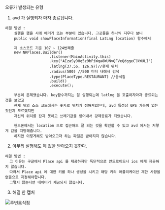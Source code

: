 오류가 발생되는 유형

  1. avd 가 실행되자 마자 종료됩니다.
  
    해결 방법 :
        실행을 했을 시에 에러가 뜨는 부분이 있습니다. 그곳들을 하나씩 지우다 보니
        public void showPlaceInformation(final LatLng location) 함수에서
        
        제 소스코드 기준 107 ~ 124번째줄
        new NRPlaces.Builder()
                        .listener(MainActivity.this)
                        .key("AIzaSyDHq5z9bPiWqa8WUNvQFVeQdggeClkWULI")
                        .latlng(37.56, 126.97)//현재 위치
                        .radius(500) //500 미터 내에서 검색
                        .type(PlaceType.RESTAURANT) //음식점
                        .build()
                        .execute();
                        
        부분이 문제였습니다. key함수까지는 잘 실행되는데 latlng 을 호출하자마자 종료되는 것을 보았고
        현재 위의 소스 코드에서는 숫자로 위치가 정해져있는데, avd 특성상 GPS 기능이 없는 것인지 모르겠지만
        자신의 위치를 잡지 못하고 쓰레기값을 뱉어내서 강제종료가 되었습니다.
        
        핸드폰에서는 location 으로 접근해도 잘 되는 것을 확인할 수 있고 avd 에서는 저렇게 값을 지명해줍니다.
        하지만 이렇게해도 받아오고자 하는 파일은 받아지지 않습니다.   
        
   2. 아무리 실행해도 제 값을 받아오지 못한다.
  
    해결 방법 :
      그 이유는 구글에서 Place api 를 제공하지만 독단적으로 안드로이드나 ios 에게 제공하지 않습니다.
      따라서 Place api 에 대한 키를 하나 생성을 시키고 해당 키의 어플리케이션 제한 사항을 없음으로 지정해야합니다.
      그렇지 않는다면 데이터가 제공되지 않습니다.
      
      
   3. 해결 한 캡처
   
  ![주변음식점](https://user-images.githubusercontent.com/49302859/78915393-cc6c8a00-7ac6-11ea-8fe3-6aa34c3297b2.PNG)


  
        
   
